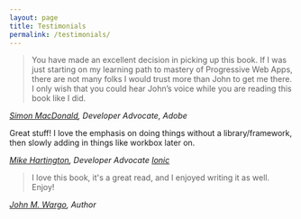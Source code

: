 ```yaml
---
layout: page
title: Testimonials
permalink: /testimonials/
---
```


> You have made an excellent decision in picking up this book. If I was just starting on my learning path to mastery of Progressive Web Apps, there are not many folks I would trust more than John to get me there. I only wish that you could hear John’s voice while you are reading this book like  I did.

*[Simon MacDonald](https://www.simonmacdonald.com/), Developer Advocate, Adobe*

Great stuff! I love the emphasis on doing things without a library/framework, then slowly adding in things like workbox later on.

*[Mike Hartington](https://mhartington.io/), Developer Advocate [Ionic](https://ionicframework.com/)*

> I love this book, it's a great read, and I enjoyed writing it as well. Enjoy!

*[John M. Wargo](https://about.me/johnwargo), Author*
